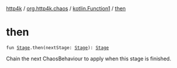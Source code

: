 [http4k](../../index.md) / [org.http4k.chaos](../index.md) / [kotlin.Function1](index.md) / [then](./then.md)

# then

`fun `[`Stage`](../-stage.md)`.then(nextStage: `[`Stage`](../-stage.md)`): `[`Stage`](../-stage.md)

Chain the next ChaosBehaviour to apply when this stage is finished.

